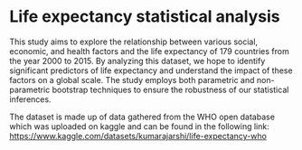 # Life expectancy statistical analysis
 
This study aims to explore the relationship between various social, economic, and health factors and the life expectancy of 179 countries from the year 2000 to 2015. By analyzing this dataset, we hope to identify significant predictors of life expectancy and understand the impact of these factors on a global scale. The study employs both parametric and non-parametric bootstrap techniques to ensure the robustness of our statistical inferences.

The dataset is made up of data gathered from the WHO open database which was uploaded on kaggle and can be found in the following link: https://www.kaggle.com/datasets/kumarajarshi/life-expectancy-who
